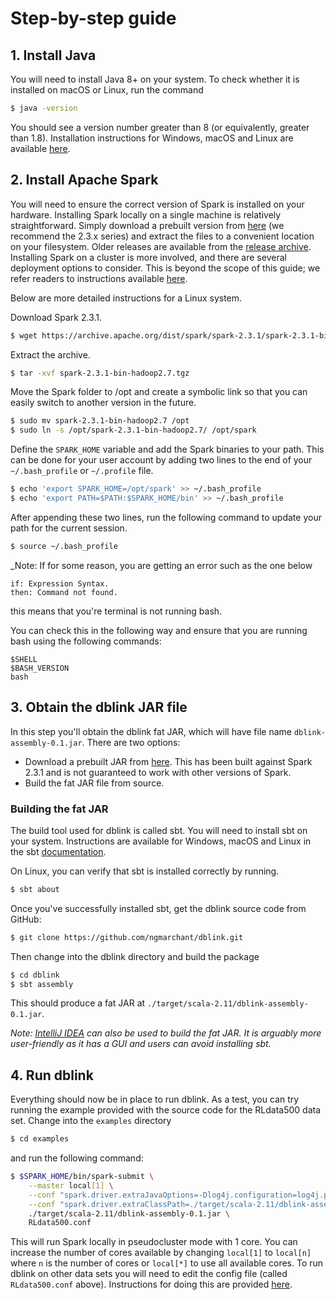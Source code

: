 # Step-by-step guide

## 1. Install Java
You will need to install Java 8+ on your system. To check whether it is 
installed on macOS or Linux, run the command
```bash
$ java -version
```
You should see a version number greater than 8 (or equivalently, greater 
than 1.8).
Installation instructions for Windows, macOS and Linux are available 
[here](https://java.com/en/download/help/download_options.xml).

## 2. Install Apache Spark
You will need to ensure the correct version of Spark is installed on your 
hardware. Installing Spark locally on a single machine is relatively 
straightforward. Simply download a prebuilt version from 
[here](https://spark.apache.org/downloads.html) (we recommend the 2.3.x series)
and extract the files to a convenient location on your filesystem. 
Older releases are available from the 
[release archive](https://archive.apache.org/dist/spark/).
Installing Spark on a cluster is more involved, and there are several 
deployment options to consider. This is beyond the scope of this guide; 
we refer readers to instructions available 
[here](https://spark.apache.org/docs/latest/#launching-on-a-cluster).

Below are more detailed instructions for a Linux system.

Download Spark 2.3.1.
```bash
$ wget https://archive.apache.org/dist/spark/spark-2.3.1/spark-2.3.1-bin-hadoop2.7.tgz
```
Extract the archive.
```bash
$ tar -xvf spark-2.3.1-bin-hadoop2.7.tgz
```
Move the Spark folder to /opt and create a symbolic link so that you can easily 
switch to another version in the future.
```bash
$ sudo mv spark-2.3.1-bin-hadoop2.7 /opt
$ sudo ln -s /opt/spark-2.3.1-bin-hadoop2.7/ /opt/spark
```
Define the `SPARK_HOME` variable and add the Spark binaries to your path. 
This can be done for your user account by adding two lines to 
the end of your `~/.bash_profile` or `~/.profile` file.
```bash
$ echo 'export SPARK_HOME=/opt/spark' >> ~/.bash_profile
$ echo 'export PATH=$PATH:$SPARK_HOME/bin' >> ~/.bash_profile
```

After appending these two lines, run the following command to update your 
path for the current session. 
```bash
$ source ~/.bash_profile 
```

_Note: If for some reason, you are getting an error such as the one below
```[rcs46@tyrion ~]$ source .bash_profile
if: Expression Syntax.
then: Command not found.
```
this means that you're terminal is not running bash. 

You can check this in the following way and ensure that you are running bash using the following commands:

```
$SHELL
$BASH_VERSION
bash
```

## 3. Obtain the dblink JAR file
In this step you'll obtain the dblink fat JAR, which will have file name 
`dblink-assembly-0.1.jar`.
There are two options:
* Download a prebuilt JAR from [here](http://). 
This has been built against Spark 2.3.1 and is not guaranteed to work with 
other versions of Spark.
* Build the fat JAR file from source.

### Building the fat JAR
The build tool used for dblink is called sbt. You will need to install 
sbt on your system. Instructions are available for Windows, macOS and Linux 
in the sbt 
[documentation](https://www.scala-sbt.org/1.x/docs/Setup.html).

On Linux, you can verify that sbt is installed correctly by running.
```bash
$ sbt about
```

Once you've successfully installed sbt, get the dblink source code from 
GitHub:
```bash
$ git clone https://github.com/ngmarchant/dblink.git
```
Then change into the dblink directory and build the package
```bash
$ cd dblink
$ sbt assembly
```
This should produce a fat JAR at `./target/scala-2.11/dblink-assembly-0.1.jar`.

_Note: [IntelliJ IDEA](https://www.jetbrains.com/idea/) can also be used to 
build the fat JAR. It is arguably more user-friendly as it has a GUI and 
users can avoid installing sbt._

## 4. Run dblink
Everything should now be in place to run dblink. As a test, you can try running 
the example provided with the source code for the RLdata500 data set.
Change into the `examples` directory
```bash
$ cd examples
```
and run the following command:
```bash
$ $SPARK_HOME/bin/spark-submit \
    --master local[1] \
    --conf "spark.driver.extraJavaOptions=-Dlog4j.configuration=log4j.properties" \
    --conf "spark.driver.extraClassPath=./target/scala-2.11/dblink-assembly-0.1.jar" \
    ./target/scala-2.11/dblink-assembly-0.1.jar \
    RLdata500.conf
```
This will run Spark locally in pseudocluster mode with 1 core. You can increase 
the number of cores available by changing `local[1]` to `local[n]` where `n` 
is the number of cores or `local[*]` to use all available cores.
To run dblink on other data sets you will need to edit the config file (called 
`RLdata500.conf` above).
Instructions for doing this are provided [here](configuration.md).
